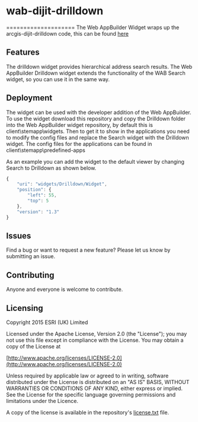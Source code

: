 # wab-dijit-drilldown
====================
The Web AppBuilder Widget wraps up the arcgis-dijit-drilldown code, this can be found [here](https://github.com/EsriUK/arcgis-dijit-drilldown)


## Features
The drilldown widget provides hierarchical address search results.
The Web AppBuilder Drilldown widget extends the functionality of the WAB Search widget, so you can use it in the same way. 

## Deployment
The widget can be used with the developer addition of the Web AppBuilder.
To use the widget download this repository and copy the Drilldown folder into the Web AppBuilder widget repository, by default this is client\stemapp\widgets. 
Then to get it to show in the applications you need to modify the config files and replace the Search widget with the Drilldown widget. The config files for the applications can be
found in client\stemapp\predefined-apps

As an example you can add the widget to the default viewer by changing Search to Drilldown as shown below.
```javascript
{
	"uri": "widgets/Drilldown/Widget",
    "position": {
		"left": 55,
		"top": 5
	},
	"version": "1.3"
}
```

## Issues

Find a bug or want to request a new feature?  Please let us know by submitting an issue.

## Contributing

Anyone and everyone is welcome to contribute.


## Licensing

Copyright 2015 ESRI (UK) Limited

Licensed under the Apache License, Version 2.0 (the "License"); you may not use this file except in compliance with the License. You may obtain a copy of the License at

[http://www.apache.org/licenses/LICENSE-2.0](http://www.apache.org/licenses/LICENSE-2.0)

Unless required by applicable law or agreed to in writing, software distributed under the License is distributed on an "AS IS" BASIS, WITHOUT WARRANTIES OR CONDITIONS OF ANY KIND, either express or implied. See the License for the specific language governing permissions and limitations under the Licence.

A copy of the license is available in the repository's [license.txt](license.txt) file.